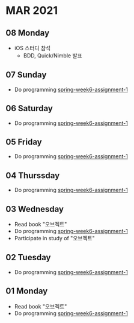 # MAR 2021

## 08 Monday
  - iOS 스터디 참석
    - BDD, Quick/Nimble 발표

## 07 Sunday
  - Do programming [spring-week6-assignment-1](https://github.com/newoo/spring-week6-assignment-1)

## 06 Saturday
  - Do programming [spring-week6-assignment-1](https://github.com/newoo/spring-week6-assignment-1)

## 05 Friday
  - Do programming [spring-week6-assignment-1](https://github.com/newoo/spring-week6-assignment-1)

## 04 Thurssday
  - Do programming [spring-week6-assignment-1](https://github.com/newoo/spring-week6-assignment-1)

## 03 Wednesday
  - Read book "오브젝트"
  - Do programming [spring-week6-assignment-1](https://github.com/newoo/spring-week6-assignment-1)
  - Participate in study of "오브젝트"

## 02 Tuesday
  - Do programming [spring-week6-assignment-1](https://github.com/newoo/spring-week6-assignment-1)

## 01 Monday
  - Read book "오브젝트"
  - Do programming [spring-week6-assignment-1](https://github.com/newoo/spring-week6-assignment-1)
